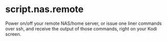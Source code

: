 # script.nas.remote
Power on/off your remote NAS/home server, or issue one liner commands over ssh, and receive the output of those commands, right on your Kodi screen.

